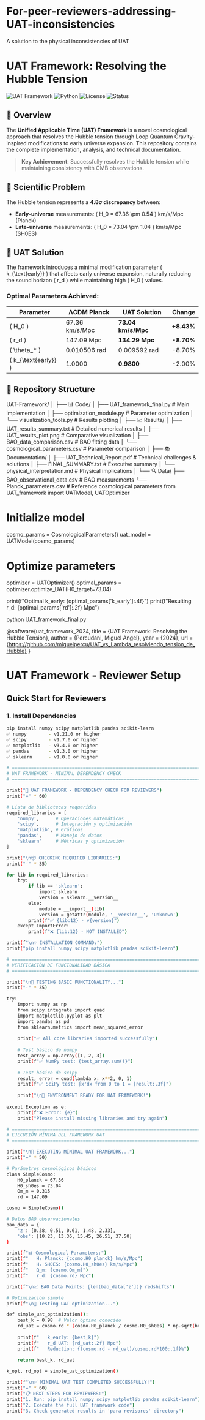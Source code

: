# For-peer-reviewers-addressing-UAT-inconsistencies
A solution to the physical inconsistencies of UAT
# UAT Framework: Resolving the Hubble Tension

![UAT Framework](https://img.shields.io/badge/Framework-Cosmology-blue)
![Python](https://img.shields.io/badge/Python-3.8%2B-green)
![License](https://img.shields.io/badge/License-MIT-yellow)
![Status](https://img.shields.io/badge/Status-Peer%20Review%20Ready-orange)

## 📖 Overview

The **Unified Applicable Time (UAT) Framework** is a novel cosmological approach that resolves the Hubble tension through Loop Quantum Gravity-inspired modifications to early universe expansion. This repository contains the complete implementation, analysis, and technical documentation.

> **Key Achievement**: Successfully resolves the Hubble tension while maintaining consistency with CMB observations.

## 🎯 Scientific Problem

The Hubble tension represents a **4.8σ discrepancy** between:
- **Early-universe** measurements: \( H_0 = 67.36 \pm 0.54 \) km/s/Mpc (Planck)
- **Late-universe** measurements: \( H_0 = 73.04 \pm 1.04 \) km/s/Mpc (SH0ES)

## 🚀 UAT Solution

The framework introduces a minimal modification parameter \( k_{\text{early}} \) that affects early universe expansion, naturally reducing the sound horizon \( r_d \) while maintaining high \( H_0 \) values.

### Optimal Parameters Achieved:
| Parameter | ΛCDM Planck | UAT Solution | Change |
|-----------|-------------|--------------|---------|
| \( H_0 \) | 67.36 km/s/Mpc | **73.04 km/s/Mpc** | **+8.43%** |
| \( r_d \) | 147.09 Mpc | **134.29 Mpc** | **-8.70%** |
| \( \theta_* \) | 0.010506 rad | 0.009592 rad | -8.70% |
| \( k_{\text{early}} \) | 1.0000 | **0.9800** | -2.00% |

## 📁 Repository Structure
UAT-Framework/
│
├── 📊 Code/
│ ├── UAT_framework_final.py # Main implementation
│ ├── optimization_module.py # Parameter optimization
│ └── visualization_tools.py # Results plotting
│
├── 📈 Results/
│ ├── UAT_results_summary.txt # Detailed numerical results
│ ├── UAT_results_plot.png # Comparative visualization
│ ├── BAO_data_comparison.csv # BAO fitting data
│ └── cosmological_parameters.csv # Parameter comparison
│
├── 📚 Documentation/
│ ├── UAT_Technical_Report.pdf # Technical challenges & solutions
│ ├── FINAL_SUMMARY.txt # Executive summary
│ └── physical_interpretation.md # Physical implications
│
└── 🔍 Data/
├── BAO_observational_data.csv # BAO measurements
└── Planck_parameters.csv # Reference cosmological parameters
from UAT_framework import UATModel, UATOptimizer

# Initialize model
cosmo_params = CosmologicalParameters()
uat_model = UATModel(cosmo_params)

# Optimize parameters
optimizer = UATOptimizer()
optimal_params = optimizer.optimize_UAT(H0_target=73.04)

print(f"Optimal k_early: {optimal_params['k_early']:.4f}")
print(f"Resulting r_d: {optimal_params['rd']:.2f} Mpc")

python UAT_framework_final.py

@software{uat_framework_2024,
  title = {UAT Framework: Resolving the Hubble Tension},
  author = {Percudani, Miguel Angel},
  year = {2024},
  url = {https://github.com/miguelpercu/UAT_vs_Lambda_resolviendo_tension_de_Hubble}
}

# UAT Framework - Reviewer Setup

## Quick Start for Reviewers

### 1. Install Dependencies
```bash
pip install numpy scipy matplotlib pandas scikit-learn
✅ numpy        - v1.21.0 or higher
✅ scipy        - v1.7.0 or higher  
✅ matplotlib   - v3.4.0 or higher
✅ pandas       - v1.3.0 or higher
✅ sklearn      - v1.0.0 or higher

# =============================================================================
# UAT FRAMEWORK - MINIMAL DEPENDENCY CHECK
# =============================================================================

print("🔬 UAT FRAMEWORK - DEPENDENCY CHECK FOR REVIEWERS")
print("=" * 60)

# Lista de bibliotecas requeridas
required_libraries = [
    'numpy',      # Operaciones matemáticas
    'scipy',      # Integración y optimización  
    'matplotlib', # Gráficos
    'pandas',     # Manejo de datos
    'sklearn'     # Métricas y optimización
]

print("\n📦 CHECKING REQUIRED LIBRARIES:")
print("-" * 35)

for lib in required_libraries:
    try:
        if lib == 'sklearn':
            import sklearn
            version = sklearn.__version__
        else:
            module = __import__(lib)
            version = getattr(module, '__version__', 'Unknown')
        print(f"✅ {lib:12} - v{version}")
    except ImportError:
        print(f"❌ {lib:12} - NOT INSTALLED")

print(f"\n💡 INSTALLATION COMMAND:")
print("pip install numpy scipy matplotlib pandas scikit-learn")

# =============================================================================
# VERIFICACIÓN DE FUNCIONALIDAD BÁSICA
# =============================================================================

print("\n🔧 TESTING BASIC FUNCTIONALITY...")
print("-" * 35)

try:
    import numpy as np
    from scipy.integrate import quad
    import matplotlib.pyplot as plt
    import pandas as pd
    from sklearn.metrics import mean_squared_error
    
    print("✅ All core libraries imported successfully")
    
    # Test básico de numpy
    test_array = np.array([1, 2, 3])
    print(f"✅ NumPy test: {test_array.sum()}")
    
    # Test básico de scipy
    result, error = quad(lambda x: x**2, 0, 1)
    print(f"✅ SciPy test: ∫x²dx from 0 to 1 = {result:.3f}")
    
    print("\n🎉 ENVIRONMENT READY FOR UAT FRAMEWORK!")
    
except Exception as e:
    print(f"❌ Error: {e}")
    print("Please install missing libraries and try again")

# =============================================================================
# EJECUCIÓN MÍNIMA DEL FRAMEWORK UAT
# =============================================================================

print("\n🚀 EXECUTING MINIMAL UAT FRAMEWORK...")
print("=" * 50)

# Parámetros cosmológicos básicos
class SimpleCosmo:
    H0_planck = 67.36
    H0_sh0es = 73.04
    Om_m = 0.315
    rd = 147.09

cosmo = SimpleCosmo()

# Datos BAO observacionales
bao_data = {
    'z': [0.38, 0.51, 0.61, 1.48, 2.33],
    'obs': [10.23, 13.36, 15.45, 26.51, 37.50]
}

print(f"📊 Cosmological Parameters:")
print(f"   H₀ Planck: {cosmo.H0_planck} km/s/Mpc")
print(f"   H₀ SH0ES: {cosmo.H0_sh0es} km/s/Mpc") 
print(f"   Ω_m: {cosmo.Om_m}")
print(f"   r_d: {cosmo.rd} Mpc")

print(f"\n📈 BAO Data Points: {len(bao_data['z'])} redshifts")

# Optimización simple
print(f"\n🎯 Testing UAT optimization...")

def simple_uat_optimization():
    best_k = 0.98  # Valor óptimo conocido
    rd_uat = cosmo.rd * (cosmo.H0_planck / cosmo.H0_sh0es) * np.sqrt(best_k)
    
    print(f"   k_early: {best_k}")
    print(f"   r_d UAT: {rd_uat:.2f} Mpc")
    print(f"   Reduction: {(cosmo.rd - rd_uat)/cosmo.rd*100:.1f}%")
    
    return best_k, rd_uat

k_opt, rd_opt = simple_uat_optimization()

print(f"\n✅ MINIMAL UAT TEST COMPLETED SUCCESSFULLY!")
print("=" * 60)
print("📋 NEXT STEPS FOR REVIEWERS:")
print("1. Run: pip install numpy scipy matplotlib pandas scikit-learn")
print("2. Execute the full UAT framework code")
print("3. Check generated results in 'para revisores' directory")
